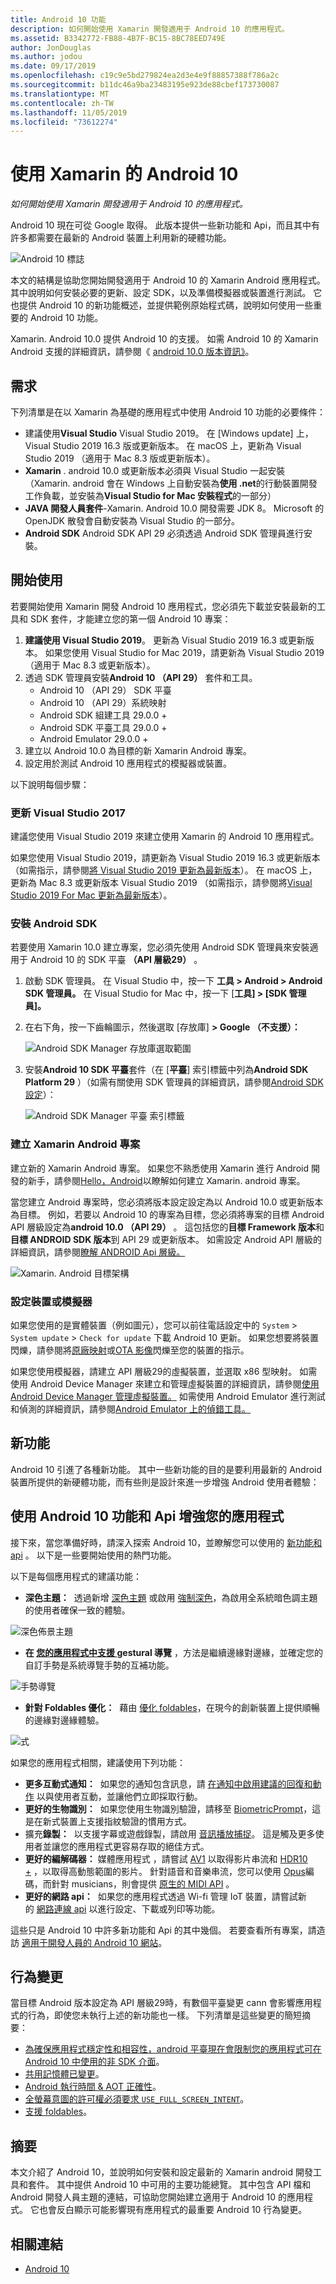 ```yaml
---
title: Android 10 功能
description: 如何開始使用 Xamarin 開發適用于 Android 10 的應用程式。
ms.assetid: B3342772-FB88-4B7F-BC15-8BC78EED749E
author: JonDouglas
ms.author: jodou
ms.date: 09/17/2019
ms.openlocfilehash: c19c9e5bd279824ea2d3e4e9f88857388f786a2c
ms.sourcegitcommit: b11dc46a9ba23483195e923de88cbef173730087
ms.translationtype: MT
ms.contentlocale: zh-TW
ms.lasthandoff: 11/05/2019
ms.locfileid: "73612274"
---
```

# <a name="android-10-with-xamarin"></a>使用 Xamarin 的 Android 10

_如何開始使用 Xamarin 開發適用于 Android 10 的應用程式。_

Android 10 現在可從 Google 取得。 此版本提供一些新功能和 Api，而且其中有許多都需要在最新的 Android 裝置上利用新的硬體功能。

![Android 10 標誌](~/android/platform/android-10-images/android10_black.png)

本文的結構是協助您開始開發適用于 Android 10 的 Xamarin Android 應用程式。 其中說明如何安裝必要的更新、設定 SDK，以及準備模擬器或裝置進行測試。 它也提供 Android 10 的新功能概述，並提供範例原始程式碼，說明如何使用一些重要的 Android 10 功能。

Xamarin. Android 10.0 提供 Android 10 的支援。 如需 Android 10 的 Xamarin Android 支援的詳細資訊，請參閱《 [android 10.0 版本資訊》](https://docs.microsoft.com/xamarin/android/release-notes/10/10.0)。

## <a name="requirements"></a>需求

下列清單是在以 Xamarin 為基礎的應用程式中使用 Android 10 功能的必要條件：

- 建議使用**Visual Studio** Visual Studio 2019。 在 [Windows update] 上，Visual Studio 2019 16.3 版或更新版本。 在 macOS 上，更新為 Visual Studio 2019 （適用于 Mac 8.3 版或更新版本）。
- **Xamarin** . android 10.0 或更新版本必須與 Visual Studio 一起安裝（Xamarin. android 會在 Windows 上自動安裝為**使用 .net**的行動裝置開發工作負載，並安裝為**Visual Studio for Mac 安裝程式**的一部分）
- **JAVA 開發人員套件**-Xamarin. Android 10.0 開發需要 JDK 8。 Microsoft 的 OpenJDK 散發會自動安裝為 Visual Studio 的一部分。
- **Android SDK** Android SDK API 29 必須透過 Android SDK 管理員進行安裝。

## <a name="get-started"></a>開始使用

若要開始使用 Xamarin 開發 Android 10 應用程式，您必須先下載並安裝最新的工具和 SDK 套件，才能建立您的第一個 Android 10 專案：

1. **建議使用 Visual Studio 2019**。 更新為 Visual Studio 2019 16.3 或更新版本。 如果您使用 Visual Studio for Mac 2019，請更新為 Visual Studio 2019 （適用于 Mac 8.3 或更新版本）。
2. 透過 SDK 管理員安裝**Android 10 （API 29）** 套件和工具。
    - Android 10 （API 29） SDK 平臺
    - Android 10 （API 29）系統映射
    - Android SDK 組建工具 29.0.0 +
    - Android SDK 平臺工具 29.0.0 +
    - Android Emulator 29.0.0 +
3. 建立以 Android 10.0 為目標的新 Xamarin Android 專案。
4. 設定用於測試 Android 10 應用程式的模擬器或裝置。

以下說明每個步驟：

### <a name="update-visual-studio"></a>更新 Visual Studio 2017

建議您使用 Visual Studio 2019 來建立使用 Xamarin 的 Android 10 應用程式。

如果您使用 Visual Studio 2019，請更新為 Visual Studio 2019 16.3 或更新版本（如需指示，請參閱[將 Visual Studio 2019 更新為最新版本](https://docs.microsoft.com/visualstudio/install/update-visual-studio)）。 在 macOS 上，更新為 Mac 8.3 或更新版本 Visual Studio 2019 （如需指示，請參閱將[Visual Studio 2019 For Mac 更新為最新版本](https://docs.microsoft.com/visualstudio/mac/update)）。

### <a name="install-the-android-sdk"></a>安裝 Android SDK

若要使用 Xamarin 10.0 建立專案，您必須先使用 Android SDK 管理員來安裝適用于 Android 10 的 SDK 平臺 **（API 層級29）** 。

1. 啟動 SDK 管理員。 在 Visual Studio 中，按一下 **工具 > Android > Android SDK 管理員。** 在 Visual Studio for Mac 中，按一下 [**工具] > [SDK 管理員]。**
2. 在右下角，按一下齒輪圖示，然後選取 [存放庫] **> Google （不支援）：**

    ![Android SDK Manager 存放庫選取範圍](~/android/platform/android-10-images/sdkrepository.png)

3. 安裝**Android 10 SDK 平臺**套件（在 [**平臺**] 索引標籤中列為**Android SDK Platform 29** ）（如需有關使用 SDK 管理員的詳細資訊，請參閱[Android SDK 設定](https://docs.microsoft.com/xamarin/android/get-started/installation/android-sdk)）：

    ![Android SDK Manager 平臺 索引標籤](~/android/platform/android-10-images/sdkplatforms.png)

### <a name="create-a-xamarinandroid-project"></a>建立 Xamarin Android 專案

建立新的 Xamarin Android 專案。 如果您不熟悉使用 Xamarin 進行 Android 開發的新手，請參閱[Hello，Android](https://docs.microsoft.com/xamarin/android/get-started/hello-android/index)以瞭解如何建立 Xamarin. android 專案。

當您建立 Android 專案時，您必須將版本設定設定為以 Android 10.0 或更新版本為目標。 例如，若要以 Android 10 的專案為目標，您必須將專案的目標 Android API 層級設定為**android 10.0 （API 29）** 。 這包括您的**目標 Framework 版本**和**目標 ANDROID SDK 版本**到 API 29 或更新版本。 如需設定 Android API 層級的詳細資訊，請參閱[瞭解 ANDROID Api 層級。](https://docs.microsoft.com/xamarin/android/app-fundamentals/android-api-levels)

![Xamarin. Android 目標架構](~/android/platform/android-10-images/targetframework.png)

### <a name="configure-a-device-or-emulator"></a>設定裝置或模擬器

如果您使用的是實體裝置（例如圖元），您可以前往電話設定中的 `System` > `System update` > `Check for update` 下載 Android 10 更新。 如果您想要將裝置閃爍，請參閱將[原廠映射](https://developers.google.com/android/images)或[OTA 影像](https://developers.google.com/android/ota)閃爍至您的裝置的指示。

如果您使用模擬器，請建立 API 層級29的虛擬裝置，並選取 x86 型映射。 如需使用 Android Device Manager 來建立和管理虛擬裝置的詳細資訊，請參閱[使用 Android Device Manager 管理虛擬裝置。](https://docs.microsoft.com/xamarin/android/get-started/installation/android-emulator/device-manager) 如需使用 Android Emulator 進行測試和偵測的詳細資訊，請參閱[Android Emulator 上的偵錯工具。](https://docs.microsoft.com/xamarin/android/deploy-test/debugging/debug-on-emulator)

## <a name="new-features"></a>新功能

Android 10 引進了各種新功能。 其中一些新功能的目的是要利用最新的 Android 裝置所提供的新硬體功能，而有些則是設計來進一步增強 Android 使用者體驗：

## <a name="enhance-your-app-with-android-10-features-and-apis"></a>使用 Android 10 功能和 Api 增強您的應用程式

接下來，當您準備好時，請深入探索 Android 10，並瞭解您可以使用的 [新功能和 api](https://developer.android.com/preview/api-overview.html) 。 以下是一些要開始使用的熱門功能。

以下是每個應用程式的建議功能：

- **深色主題：**  透過新增 [深色主題](https://developer.android.com/preview/features/darktheme) 或啟用 [強制深色](https://developer.android.com/preview/features/darktheme#force_dark)，為啟用全系統暗色調主題的使用者確保一致的體驗。

![深色佈景主題](~/android/platform/android-10-images/darktheme.png)

- **在 [您的應用程式中支援 ](https://developer.android.com/preview/features/gesturalnav)gestural 導覽** ，方法是繼續邊緣對邊緣，並確定您的自訂手勢是系統導覽手勢的互補功能。

![手勢導覽](~/android/platform/android-10-images/gesturenavigation.png)

- **針對 Foldables 優化：**  藉由 [優化 foldables](https://developer.android.com/preview/features/foldables)，在現今的創新裝置上提供順暢的邊緣對邊緣體驗。

![式](~/android/platform/android-10-images/foldable.png)

如果您的應用程式相關，建議使用下列功能：

- **更多互動式通知：**  如果您的通知包含訊息，請 [在通知中啟用建議的回復和動作](https://developer.android.com/preview/features#smart-suggestions) 以與使用者互動，並讓他們立即採取行動。
- **更好的生物識別：**  如果您使用生物識別驗證，請移至 [BiometricPrompt](https://developer.android.com/reference/androidx/biometric/BiometricPrompt)，這是在新式裝置上支援指紋驗證的慣用方式。
- 擴充**錄製：**  以支援字幕或遊戲錄製，請啟用 [音訊播放捕捉](https://developer.android.com/preview/features/playback-capture)。 這是觸及更多使用者並讓您的應用程式更容易存取的絕佳方式。
- **更好的編解碼器：** 媒體應用程式 ，請嘗試 [AV1](https://en.wikipedia.org/wiki/AV1) 以取得影片串流和 [HDR10 +](https://en.wikipedia.org/wiki/High-dynamic-range_video#HDR10+) ，以取得高動態範圍的影片。 針對語音和音樂串流，您可以使用 [Opus](http://opus-codec.org/)編碼，而針對 musicians，則會提供 [原生的 MIDI API](https://developer.android.com/preview/features/midi) 。
- **更好的網路 api：**  如果您的應用程式透過 Wi-fi 管理 IoT 裝置，請嘗試新的 [網路連線 api](https://developer.android.com/preview/features#peer2peer) 以進行設定、下載或列印等功能。

這些只是 Android 10 中許多新功能和 Api 的其中幾個。 若要查看所有專案，請造訪 [適用于開發人員的 Android 10 網站](https://developer.android.com/about/versions/10/highlights)。

## <a name="behavior-changes"></a>行為變更

當目標 Android 版本設定為 API 層級29時，有數個平臺變更 cann 會影響應用程式的行為，即使您未執行上述的新功能也一樣。 下列清單是這些變更的簡短摘要：

- [為確保應用程式穩定性和相容性，android 平臺現在會限制您的應用程式可在 Android 10 中使用的非 SDK 介面](https://developer.android.com/about/versions/10/behavior-changes-10#non-sdk-restrictions)。
- [共用記憶體已變更](https://developer.android.com/about/versions/10/behavior-changes-10#shared-memory)。
- [Android 執行時間 & AOT 正確性](https://developer.android.com/about/versions/10/behavior-changes-10#system-only-oat)。
- [全螢幕意圖的許可權必須要求 `USE_FULL_SCREEN_INTENT`](https://developer.android.com/about/versions/10/behavior-changes-10#full-screen-intents)。
- [支援 foldables](https://developer.android.com/about/versions/10/behavior-changes-10#foldables)。

## <a name="summary"></a>摘要

本文介紹了 Android 10，並說明如何安裝和設定最新的 Xamarin android 開發工具和套件。 其中提供 Android 10 中可用的主要功能總覽。 其中包含 API 檔和 Android 開發人員主題的連結，可協助您開始建立適用于 Android 10 的應用程式。 它也會反白顯示可能影響現有應用程式的最重要 Android 10 行為變更。

## <a name="related-links"></a>相關連結

- [Android 10](https://developer.android.com/about/versions/10)
